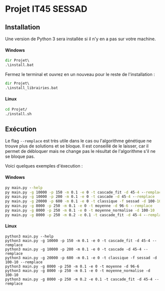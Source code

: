 # Projet IT45 SESSAD


## Installation
Une version de Python 3 sera installée si il n'y en a pas sur votre machine.
#### Windows
```bat
dir Projet\
.\install.bat
```
Fermez le terminal et ouvrez en un nouveau pour le reste de l'installation :
```bat
dir Projet\
.\install_librairies.bat
```

#### Linux
```sh
cd Projet/
./install.sh
```

## Exécution
Le flag ```--remplace``` est très utile dans le cas ou l'algorithme génétique ne trouve plus de solutions et se bloque.
Il est conseillé de le laisser, car il permet de débloquer mais ne change pas le résultat de l'algorithme s'il ne se bloque pas.

Voici quelques exemples d'éxecution :
#### Windows
```bat
py main.py --help
py main.py -g 10000 -p 150 -m 0.1 -e 0 -t cascade_fit -d 45-4 --remplace
py main.py -g 10000 -p 200 -m 0.1 -e 0 -t cascade -d 45-4 --remplace
py main.py -g 20000 -p 600 -m 0.1 -e 0 -t classique -f sessad -d 100-10 --remplace
py main.py -g 8000 -p 250 -m 0.1 -e 0 -t moyenne -d 96-6 --remplace
py main.py -g 8000 -p 250 -m 0.1 -e 0 -t moyenne_normalise -d 100-10
py main.py -g 8000 -p 250 -m 0.2 -e 0.1 -t cascade_fit -d 45-4 --remplace
```

#### Linux
```shell
python3 main.py --help
python3 main.py -g 10000 -p 150 -m 0.1 -e 0 -t cascade_fit -d 45-4 --remplace
python3 main.py -g 10000 -p 200 -m 0.1 -e 0 -t cascade -d 45-4 --remplace
python3 main.py -g 20000 -p 600 -m 0.1 -e 0 -t classique -f sessad -d 100-10 --remplace
python3 main.py -g 8000 -p 250 -m 0.1 -e 0 -t moyenne -d 96-6
python3 main.py -g 8000 -p 250 -m 0.1 -e 0 -t moyenne_normalise -d 100-10
python3 main.py -g 8000 -p 250 -m 0.2 -e 0.1 -t cascade_fit -d 45-4 --remplace
```

